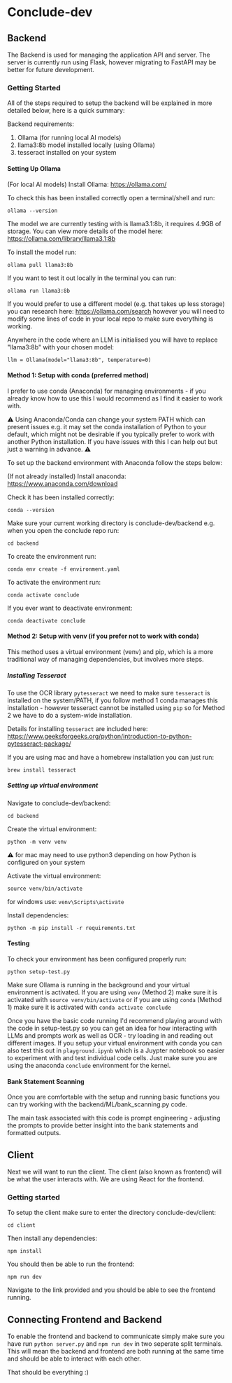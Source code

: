 # Conclude-dev

## Backend
The Backend is used for managing the application API and server. The server is currently run using Flask, however migrating to FastAPI may be better for future development.

### Getting Started 
All of the steps required to setup the backend will be explained in more detailed below, here is a quick summary:

Backend requirements:
1. Ollama (for running local AI models)
2. llama3:8b model installed locally (using Ollama)
3. tesseract installed on your system


#### Setting Up Ollama

(For local AI models) Install Ollama: https://ollama.com/

To check this has been installed correctly open a terminal/shell and run:
```
ollama --version
```

The model we are currently testing with is llama3.1:8b, it requires 4.9GB of storage. You can view more details of the model here: https://ollama.com/library/llama3.1:8b

To install the model run:
```
ollama pull llama3:8b
```

If you want to test it out locally in the terminal you can run:
```
ollama run llama3:8b
```

If you would prefer to use a different model (e.g. that takes up less storage) you can research here: https://ollama.com/search
however you will need to modify some lines of code in your local repo to make sure everything is working.

Anywhere in the code where an LLM is initialised you will have to replace "llama3:8b" with your chosen model:
```
llm = Ollama(model="llama3:8b", temperature=0) 
```

#### Method 1: Setup with conda (preferred method)
I prefer to use conda (Anaconda) for managing environments - if you already know how to use this I would recommend as I find it easier to work with. 

⚠️ Using Anaconda/Conda can change your system PATH which can present issues e.g. it may set the conda installation of Python to your default, which might not be desirable if you typically prefer to work with another Python installation. If you have issues with this I can help out but just a warning in advance. ⚠️

To set up the backend environment with Anaconda follow the steps below:

(If not already installed) Install anaconda: https://www.anaconda.com/download

Check it has been installed correctly:
```
conda --version
```

Make sure your current working directory is conclude-dev/backend 
e.g. when you open the conclude repo run:
```
cd backend
```

To create the environment run:
```
conda env create -f environment.yaml
```

To activate the environment run:
```
conda activate conclude
```

If you ever want to deactivate environment:
```
conda deactivate conclude
```

#### Method 2: Setup with venv (if you prefer not to work with conda)
This method uses a virtual environment (venv) and pip, which is a more traditional way of managing dependencies, but involves more steps.

##### Installing Tesseract

To use the OCR library `pytesseract` we need to make sure `tesseract` is installed on the system/PATH, if you follow method 1 conda manages this installation - however tesseract cannot be installed using `pip` so for Method 2 we have to do a system-wide installation. 

Details for installing `tesseract` are included here:
https://www.geeksforgeeks.org/python/introduction-to-python-pytesseract-package/

If you are using mac and have a homebrew installation you can just run:
```
brew install tesseract
```

##### Setting up virtual environment

Navigate to conclude-dev/backend:
```
cd backend
```

Create the virtual environment: 
```
python -m venv venv
```
⚠️ for mac may need to use python3 depending on how Python is configured on your system

Activate the virtual environment:
```
source venv/bin/activate
```
for windows use: `venv\Scripts\activate`

Install dependencies: 
```
python -m pip install -r requirements.txt
```

#### Testing
To check your environment has been configured properly run:
```
python setup-test.py
```
Make sure Ollama is running in the background and your virtual environment is activated. If you are using `venv` (Method 2) make sure it is activated with `source venv/bin/activate` or if you are using `conda` (Method 1) make sure it is activated with `conda activate conclude` 

Once you have the basic code running I'd recommend playing around with the code in setup-test.py so you can get an idea for how interacting with LLMs and prompts work as well as OCR - try loading in and reading out different images. If you setup your virtual environment with conda you can also test this out in `playground.ipynb` which is a Juypter notebook so easier to experiment with and test individual code cells. Just make sure you are using the anaconda `conclude` environment for the kernel.

#### Bank Statement Scanning
Once you are comfortable with the setup and running basic functions you can try working with the backend/ML/bank_scanning.py code.

The main task associated with this code is prompt engineering - adjusting the prompts to provide better insight into the bank statements and formatted outputs.


## Client
Next we will want to run the client. The client (also known as frontend) will be what the user interacts with. We are using React for the frontend.

### Getting started
To setup the client make sure to enter the directory conclude-dev/client:
```
cd client
```
Then install any dependencies:
```
npm install
```

You should then be able to run the frontend:
```
npm run dev
```
Navigate to the link provided and you should be able to see the frontend running.

## Connecting Frontend and Backend
To enable the frontend and backend to communicate simply make sure you have run `python server.py` and `npm run dev` in two seperate split terminals. This will mean the backend and frontend are both running at the same time and should be able to interact with each other.

That should be everything :) 